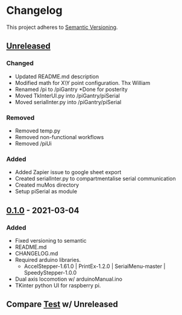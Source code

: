 # Changelog

This project adheres to [Semantic Versioning](https://semver.org/spec/v2.0.0.html).

## [Unreleased]
### Changed
- Updated README.md description
- Modified math for X\Y point configuration. Thx William
- Renamed /pi to /piGantry *Done for posterity 
- Moved TkInterUI.py into /piGantry/piSerial
- Moved serialInter.py into /piGantry/piSerial
### Removed
- Removed temp.py 
- Removed non-functional workflows
- Removed /piUi
### Added
- Added Zapier issue to google sheet export
- Created serialInter.py to compartmentalise serial communication
- Created muMos directory
- Setup piSerial as module

## [0.1.0] - 2021-03-04
### Added
- Fixed versioning to semantic
- README.md
- CHANGELOG.md
- Required arduino libraries.
    - AccelStepper-1.61.0 | PrintEx-1.2.0 | SerialMenu-master | SpeedyStepper-1.0.0
- Dual axis locomotion w/ arduinoManual.ino
- TKinter python UI for raspberry pi.

## Compare [Test] w/ Unreleased


[Unreleased]: https://github.com/CandidDisk/GantryBot/compare/v0.1.0...main
[Test]: https://github.com/CandidDisk/GantryBot/compare/main...test
[0.1.0]: https://github.com/CandidDisk/GantryBot/compare/0.1.0...main